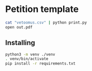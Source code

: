 # Petition template

```bash
cat "vetoomus.csv" | python print.py
open out.pdf
```

## Installing

```bash
python3 -m venv ./venv
. venv/bin/activate
pip install -r requirements.txt
```


